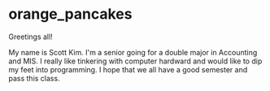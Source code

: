 # orange_pancakes

Greetings all!

My name is Scott Kim. I'm a senior going for a double major in Accounting and MIS. I really like tinkering with computer hardward and would like to dip my feet into programming. I hope that we all have a good semester and pass this class. 
